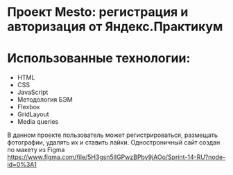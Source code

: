 # Проект Mesto: регистрация и авторизация от Яндекс.Практикум

# Использованные технологии:

- HTML
- CSS
- JavaScript
- Методология БЭМ
- Flexbox
- GridLayout
- Media queries

В данном проекте пользователь может регистрироваться, размещать фотографии, удалять их и ставить лайки. Одностроничный сайт создан по макету из Figma https://www.figma.com/file/5H3gsn5lIGPwzBPby9jAOo/Sprint-14-RU?node-id=0%3A1
